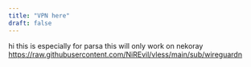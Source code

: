 ```yaml
---
title: "VPN here"
draft: false
---
```

hi
this is especially for parsa
this will only work on nekoray 
https://raw.githubusercontent.com/NiREvil/vless/main/sub/wireguardn
